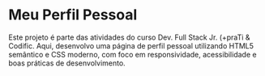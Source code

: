 # Meu Perfil Pessoal

Este projeto é parte das atividades do curso Dev. Full Stack Jr. (+praTi & Codific. Aqui, desenvolvo uma página de perfil pessoal utilizando HTML5 semântico e CSS moderno, com foco em responsividade, acessibilidade e boas práticas de desenvolvimento.
